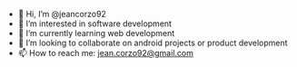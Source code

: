- 👋 Hi, I’m @jeancorzo92
- 👀 I’m interested in software development
- 🌱 I’m currently learning web development
- 💞️ I’m looking to collaborate on android projects or product development
- 📫 How to reach me: jean.corzo92@gmail.com

<!---
jeancorzo92/jeancorzo92 is a ✨ special ✨ repository because its `README.md` (this file) appears on your GitHub profile.
You can click the Preview link to take a look at your changes.
--->

